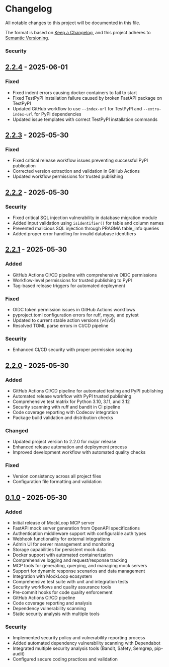 # Changelog

All notable changes to this project will be documented in this file.

The format is based on [Keep a Changelog](https://keepachangelog.com/en/1.0.0/),
and this project adheres to [Semantic Versioning](https://semver.org/spec/v2.0.0.html).

### Security

## [2.2.4] - 2025-06-01

### Fixed
- Fixed indent errors causing docker containers to fail to start
- Fixed TestPyPI installation failure caused by broken FastAPI package on TestPyPI
- Updated GitHub workflow to use `--index-url` for TestPyPI and `--extra-index-url` for PyPI dependencies
- Updated issue templates with correct TestPyPI installation commands

## [2.2.3] - 2025-05-30

### Fixed
- Fixed critical release workflow issues preventing successful PyPI publication
- Corrected version extraction and validation in GitHub Actions
- Updated workflow permissions for trusted publishing

## [2.2.2] - 2025-05-30

### Security
- Fixed critical SQL injection vulnerability in database migration module
- Added input validation using `isidentifier()` for table and column names
- Prevented malicious SQL injection through PRAGMA table_info queries
- Added proper error handling for invalid database identifiers

## [2.2.1] - 2025-05-30

### Added
- GitHub Actions CI/CD pipeline with comprehensive OIDC permissions
- Workflow-level permissions for trusted publishing to PyPI
- Tag-based release triggers for automated deployment

### Fixed
- OIDC token permission issues in GitHub Actions workflows
- pyproject.toml configuration errors for ruff, mypy, and pytest
- Updated to current stable action versions (v4/v5)
- Resolved TOML parse errors in CI/CD pipeline

### Security
- Enhanced CI/CD security with proper permission scoping

## [2.2.0] - 2025-05-30

### Added
- GitHub Actions CI/CD pipeline for automated testing and PyPI publishing
- Automated release workflow with PyPI trusted publishing
- Comprehensive test matrix for Python 3.10, 3.11, and 3.12
- Security scanning with ruff and bandit in CI pipeline
- Code coverage reporting with Codecov integration
- Package build validation and distribution checks

### Changed
- Updated project version to 2.2.0 for major release
- Enhanced release automation and deployment process
- Improved development workflow with automated quality checks

### Fixed
- Version consistency across all project files
- Configuration file formatting and validation

## [0.1.0] - 2025-05-30

### Added
- Initial release of MockLoop MCP server
- FastAPI mock server generation from OpenAPI specifications
- Authentication middleware support with configurable auth types
- Webhook functionality for external integrations
- Admin UI for server management and monitoring
- Storage capabilities for persistent mock data
- Docker support with automated containerization
- Comprehensive logging and request/response tracking
- MCP tools for generating, querying, and managing mock servers
- Support for dynamic response scenarios and data management
- Integration with MockLoop ecosystem
- Comprehensive test suite with unit and integration tests
- Security workflows and quality assurance tools
- Pre-commit hooks for code quality enforcement
- GitHub Actions CI/CD pipeline
- Code coverage reporting and analysis
- Dependency vulnerability scanning
- Static security analysis with multiple tools

### Security
- Implemented security policy and vulnerability reporting process
- Added automated dependency vulnerability scanning with Dependabot
- Integrated multiple security analysis tools (Bandit, Safety, Semgrep, pip-audit)
- Configured secure coding practices and validation

[Unreleased]: https://github.com/mockloop/mockloop-mcp/compare/v2.2.4...HEAD
[2.2.4]: https://github.com/mockloop/mockloop-mcp/releases/tag/v2.2.4
[2.2.3]: https://github.com/mockloop/mockloop-mcp/releases/tag/v2.2.3
[2.2.2]: https://github.com/mockloop/mockloop-mcp/releases/tag/v2.2.2
[2.2.1]: https://github.com/mockloop/mockloop-mcp/releases/tag/v2.2.1
[2.2.0]: https://github.com/mockloop/mockloop-mcp/releases/tag/v2.2.0
[0.1.0]: https://github.com/mockloop/mockloop-mcp/releases/tag/v0.1.0
